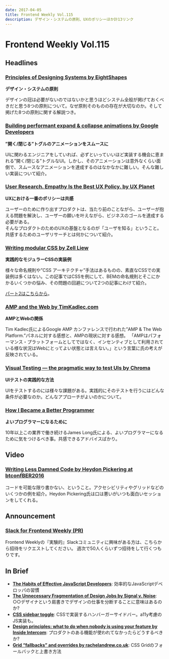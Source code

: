 ```yaml
---
date: 2017-04-05
title: Frontend Weekly Vol.115
description: デザイン・システムの原則、UXのポリシーほか計13リンク
---
```


# Frontend Weekly Vol.115

## Headlines

### [Principles of Designing Systems by EightShapes](https://medium.com/eightshapes-llc/principles-of-designing-systems-294ee45dcf81)

**デザイン・システムの原則**

デザインの冠は必要がないのではないかと思うほどシステム全般が掲げておくべきだと思う8つの原則について。なぜ原則そのものの存在が大切なのか。そして掲げた8つの原則に関する解説つき。

### [Building performant expand & collapse animations by Google Developers](https://developers.google.com/web/updates/2017/03/performant-expand-and-collapse)

**”開く/閉じる”トグルのアニメーションをスムースに**

UIに関わるエンジニアをしていれば、必ずといっていいほど実装する機会に恵まれる”開く/閉じる”トグルなUI。しかし、そのアニメーションは意外なくらい面倒で、スムースなアニメーションを達成するのはなかなかに難しい。そんな難しい実装について紹介。

### [User Research. Empathy Is the Best UX Policy. by UX Planet](https://uxplanet.org/user-research-empathy-is-the-best-ux-policy-5f966ba5bbdc)

**UXにおける一番のポリシーは共感**

ユーザーのために作り出すプロダクトは、当たり前のことながら、ユーザーが抱える問題を解決し、ユーザーの願いを叶えながら、ビジネスのゴールを達成する必要がある。  
そんなプロダクトのためのUXの基盤となるのが「ユーザを知る」ということ。共感するためのユーザリサーチとは何かについて紹介。

### [Writing modular CSS by Zell Liew](https://zellwk.com/blog/css-architecture-1/)

**実践的なモジュラーCSSの実装例**

様々な命名規則や”CSS アーキテクチャ”手法はあるものの、素直なCSSでの実装例は多くはない。この記事ではCSSを例にして、BEMの命名規則とそこにかかるいくつかの悩み、その問題の回避について2つの記事にわけて紹介。

[パート2はこちらから](https://zellwk.com/blog/css-architecture-2/)。

### [AMP and the Web by TimKadlec.com](https://timkadlec.com/2017/03/amp-and-the-web/)

**AMPとWebの関係**

Tim Kadlec氏によるGoogle AMP カンファレンスで行われた”AMP & The Web Platform.”パネルに対する感想と、AMPの現状に対する感想。
「AMPはパフォーマンス・プラットフォームとしてではなく、インセンティブとして利用されている様な状況はWebにとってよい状態とは言えない。」という言葉に氏の考えが反映されている。

### [Visual Testing — the pragmatic way to test UIs by Chroma](https://blog.hichroma.com/visual-testing-the-pragmatic-way-to-test-uis-18c8da617ecf)

**UIテストの実践的な方法**

UIをテストするのには様々な課題がある。実践的にそのテストを行うにはどんな条件が必要なのか。どんなアプローチがよいのかについて。

### [How I Became a Better Programmer](http://jlongster.com/How-I-Became-Better-Programmer)

**よいプログラマーになるために**

10年以上この業界で働き続けるJames Long氏による、よいプログラマーになるために気をつけるべき事。共感できるアドバイスばかり。

## Video

### [Writing Less Damned Code by Heydon Pickering at btconfBER2016](https://vimeo.com/190834530)

コードを可能な限り書かない、ということ。アクセシビリティやグリッドなどのいくつかの例を紹介。Heydon Pickering氏は口は悪いがいつも面白いセッションをしてくれる。

## Announcement

### [Slack for Frontend Weekly (PR)](https://studiomohawk.typeform.com/to/Kj8Gaj)

Frontend Weeklyの『実験的』Slackコミュニティに興味がある方は、こちらから招待をリクエストしてください。 週次で50人くらいずつ招待をして行くつもりです。

## In Brief

* [**The Habits of Effective JavaScript Developers**](http://thefullstack.xyz/effective-javascript-developers/): 効率的なJavaScriptデベロッパの習慣
* [**The Unnecessary Fragmentation of Design Jobs by Signal v. Noise**](https://m.signalvnoise.com/the-unnecessary-fragmentation-of-design-jobs-d5b9c8621082): ○○デザイナという肩書きでデザインの仕事を分断することに意味はあるのか?
* [**CSS sidebar toggle**](https://silvestarbistrovic.from.hr/en/articles/css-sidebar-toggle/): CSSで実装するハンバーガーサイドバー。a11y考慮のJS実装も。
* [**Design principles: what to do when nobody is using your feature by Inside Intercom**](https://blog.intercom.com/design-principles-what-to-do-when-nobody-is-using-your-feature/): プロダクトのある機能が使われてなかったらどうするべきか?
* [**Grid “fallbacks” and overrides by rachelandrew.co.uk**](https://rachelandrew.co.uk/css/cheatsheets/grid-fallbacks): CSS Gridのフォールバックと上書き方法
